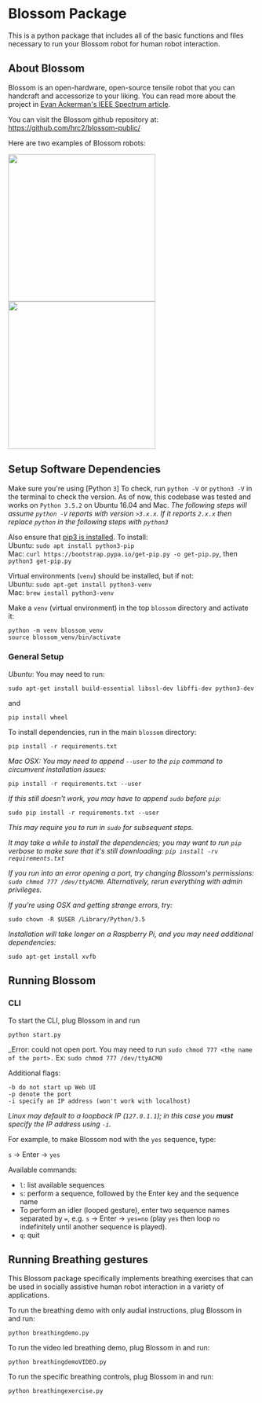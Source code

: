 # Blossom Package

This is a python package that includes all of the basic functions and files
necessary to run your Blossom robot for human robot interaction. 

## About Blossom

Blossom is an open-hardware, open-source tensile robot that you can handcraft and accessorize to your liking. You can read more about the project in [Evan Ackerman's IEEE Spectrum article](https://spectrum.ieee.org/automaton/robotics/home-robots/blossom-a-creative-handmade-approach-to-social-robotics-from-cornell-and-google).

You can visit the Blossom github repository at: https://github.com/hrc2/blossom-public/

Here are two examples of Blossom robots:

<img src="http://guyhoffman.com/wp-content/uploads/2017/08/blossom-bunny-corner-e1502812175733-300x189.jpg" width="300">
<img src="http://guyhoffman.com/wp-content/uploads/2017/08/blossom-jellyfish-768x606.jpg" width="300" >

## Setup Software Dependencies

Make sure you're using [Python `3`]
To check, run `python -V` or `python3 -V` in the terminal to check the version. As of now, this codebase was tested and works on `Python 3.5.2` on Ubuntu 16.04 and Mac.
_The following steps will assume `python -V` reports with version `>3.x.x`. If it reports `2.x.x` then replace `python` in the following steps with `python3`_

Also ensure that [pip3 is installed](https://pip.pypa.io/en/stable/installing/).
To install:\
Ubuntu: `sudo apt install python3-pip`\
Mac: `curl https://bootstrap.pypa.io/get-pip.py -o get-pip.py`, then `python3 get-pip.py`

Virtual environments (`venv`) should be installed, but if not:\
Ubuntu: `sudo apt-get install python3-venv`\
Mac: `brew install python3-venv`

Make a `venv` (virtual environment) in the top `blossom` directory and activate it:
```
python -m venv blossom_venv
source blossom_venv/bin/activate
```

### General Setup


_Ubuntu_: You may need to run:

```
sudo apt-get install build-essential libssl-dev libffi-dev python3-dev
```
and
```
pip install wheel
```

To install dependencies, run in the main `blossom` directory:
```
pip install -r requirements.txt
```

_Mac OSX: You may need to append `--user` to the `pip` command to circumvent installation issues:_
```
pip install -r requirements.txt --user
```
_If this still doesn't work, you may have to append `sudo` before `pip`:_
```
sudo pip install -r requirements.txt --user
```
_This may require you to run in `sudo` for subsequent steps._

_It may take a while to install the dependencies; you may want to run `pip` verbose to make sure that it's still downloading: `pip install -rv requirements.txt`_

_If you run into an error opening a port, try changing Blossom's permissions: `sudo chmod 777 /dev/ttyACM0`. Alternatively, rerun everything with admin privileges._

_If you're using OSX and getting strange errors, try:_
```
sudo chown -R $USER /Library/Python/3.5
```
_Installation will take longer on a Raspberry Pi, and you may need additional dependencies:_
```
sudo apt-get install xvfb
```

## Running Blossom

### CLI
To start the CLI, plug Blossom in and run
```
python start.py
```
_Error: could not open port. You may need to run `sudo chmod 777 <the name of the port>.`
Ex: `sudo chmod 777 /dev/ttyACM0`


Additional flags:
```
-b do not start up Web UI
-p denote the port
-i specify an IP address (won't work with localhost)
```
_Linux may default to a loopback IP (`127.0.1.1`); in this case you **must** specify the IP address using `-i`._

For example, to make Blossom nod with the `yes` sequence, type:

`s` -> Enter -> `yes`

Available commands:
- `l`: list available sequences
- `s`: perform a sequence, followed by the Enter key and the sequence name
- To perform an idler (looped gesture), enter two sequence names separated by `=`, e.g. `s` -> Enter -> `yes=no` (play `yes` then loop `no` indefinitely until another sequence is played).  
- `q`: quit

## Running Breathing gestures

This Blossom package specifically implements breathing exercises that can be
used in socially assistive human robot interaction in a variety of applications.


To run the breathing demo with only audial instructions, plug Blossom in and run:
```
python breathingdemo.py
```
To run the video led breathing demo, plug Blossom in and run:
```
python breathingdemoVIDEO.py
```
To run the specific breathing controls, plug Blossom in and run:
```
python breathingexercise.py
```
